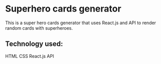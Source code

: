# Superhero cards generator
This is a super hero cards generator that uses React.js and API to render random cards with superheroes.

## Technology used: 
HTML 
CSS
React.js
API
